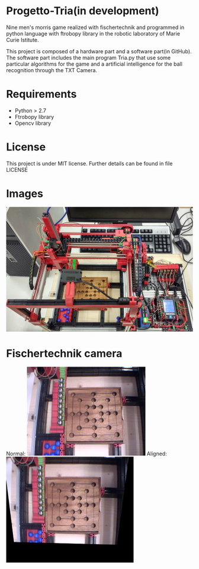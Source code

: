 # Progetto-Tria(in development)
Nine men's morris game realized with fischertechnik and programmed in python language with ftrobopy library in the robotic laboratory of Marie Curie Istitute.

This project is composed of a hardware part and a software part(in GitHub).
The software part includes the main program Tria.py that use some particular algorithms for the game and a artificial intelligence for the ball recognition 
through the TXT Camera.

# Requirements
  * Python > 2.7
  * Ftrobopy library
  * Opencv library

# License
This project is under MIT license. Further details can be found in file LICENSE
# Images
![Alt text](https://github.com/piedor/Progetto-Tria/blob/master/img/Frontal_Tria.jpg)
# Fischertechnik camera
Normal:
![Alt text](https://github.com/piedor/Progetto-Tria/blob/master/img/TXTCamImg.jpg)
Aligned:
![Alt text](https://github.com/piedor/Progetto-Tria/blob/master/img/aligned.jpg)
